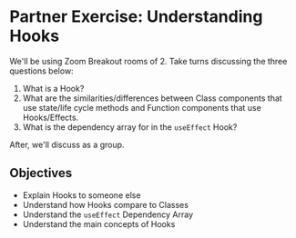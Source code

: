 # Partner Exercise: Understanding Hooks

We'll be using Zoom Breakout rooms of 2. Take turns discussing the three questions below:

1. What is a Hook?
2. What are the similarities/differences between Class components that use state/life cycle methods and Function components that use Hooks/Effects.
3. What is the dependency array for in the `useEffect` Hook?

After, we'll discuss as a group.

## Objectives

- Explain Hooks to someone else
- Understand how Hooks compare to Classes
- Understand the `useEffect` Dependency Array
- Understand the main concepts of Hooks

<!-- Speaker Notes

1. Split people into Breakout Rooms
2. Set timer for 5 minutes
3. Encourage both people to answer each question

 -->
